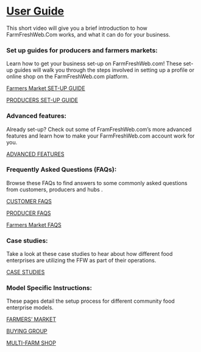 # [User Guide](https://farmfreshweb.com/user-guide)

This short video will give you a brief introduction to how FarmFreshWeb.Com works, and what it can do for your business.

### Set up guides for producers and farmers markets:

Learn how to get your business set-up on FarmFreshWeb.com! These set-up guides will walk you through the steps involved in setting up a profile or online shop on the FarmFreshWeb.com platform.

[Farmers Market SET-UP GUIDE](/hubs-set-up-guide.md)

[PRODUCERS SET-UP GUIDE](/producer-set-up-guide.md)

### Advanced features:

Already set-up? Check out some of FramFreshWeb.com’s more advanced features and learn how to make your FarmFreshWeb.com account work for you.

[ADVANCED FEATURES](/advanced-features.md)

### Frequently Asked Questions \(FAQs\):

Browse these FAQs to find answers to some commonly asked questions from customers, producers and hubs .

[CUSTOMER FAQS](/customer-faqs.md)

[PRODUCER FAQS](/producer-faqs.md)

[Farmers Market FAQS](/hub-faqs.md)

### Case studies:

Take a look at these case studies to hear about how different food enterprises are utilizing the FFW as part of their operations.

[CASE STUDIES](/case-studies.md)

### Model Specific Instructions:

These pages detail the setup process for different community food enterprise models.

[FARMERS’ MARKET](/farmers-markets.md)

[BUYING GROUP](/buying-group.md)

[MULTI-FARM SHOP](/multi-farm-shop.md)

